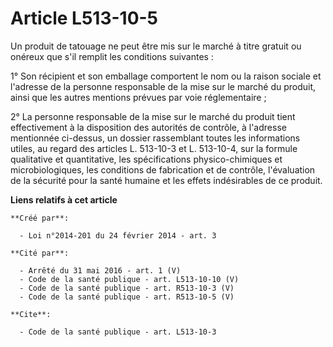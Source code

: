 # Article L513-10-5

Un produit de tatouage ne peut être mis sur le marché à titre gratuit ou onéreux que s'il remplit les conditions suivantes : 

1° Son récipient et son emballage comportent le nom ou la raison sociale et l'adresse de la personne responsable de la mise
sur le marché du produit, ainsi que les autres mentions prévues par voie réglementaire ; 

2° La personne responsable de la mise sur le marché du produit tient effectivement à la disposition des autorités de
contrôle, à l'adresse mentionnée ci-dessus, un dossier rassemblant toutes les informations utiles, au regard des articles L.
513-10-3 et L. 513-10-4, sur la formule qualitative et quantitative, les spécifications physico-chimiques et
microbiologiques, les conditions de fabrication et de contrôle, l'évaluation de la sécurité pour la santé humaine et les
effets indésirables de ce produit.

**Liens relatifs à cet article**

	**Créé par**:

	  - Loi n°2014-201 du 24 février 2014 - art. 3

	**Cité par**:

	  - Arrêté du 31 mai 2016 - art. 1 (V)
	  - Code de la santé publique - art. L513-10-10 (V)
	  - Code de la santé publique - art. R513-10-3 (V)
	  - Code de la santé publique - art. R513-10-5 (V)

	**Cite**:

	  - Code de la santé publique - art. L513-10-3
